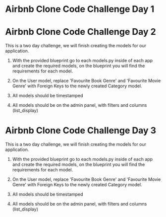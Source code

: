 # Airbnb Clone Code Challenge Day 1

# Airbnb Clone Code Challenge Day 2

This is a two day challenge, we will finish creating the models for our application.

1. With the provided blueprint go to each models.py inside of each app and create the required models, on the blueprint you will find the requirements for each model.

2. On the User model, replace 'Favourite Book Genre' and 'Favourite Movie Genre' with Foreign Keys to the newly created Category model.

3. All models should be timestamped

4. All models should be on the admin panel, with filters and columns (list_display)

# Airbnb Clone Code Challenge Day 3

This is a two day challenge, we will finish creating the models for our application.

1. With the provided blueprint go to each models.py inside of each app and create the required models, on the blueprint you will find the requirements for each model.

2. On the User model, replace 'Favourite Book Genre' and 'Favourite Movie Genre' with Foreign Keys to the newly created Category model.

3. All models should be timestamped

4. All models should be on the admin panel, with filters and columns (list_display)
